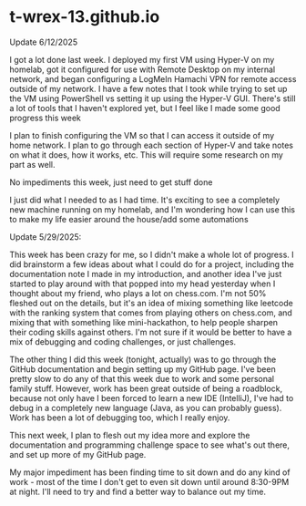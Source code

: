 # t-wrex-13.github.io
Update 6/12/2025

I got a lot done last week. I deployed my first VM using Hyper-V on my homelab, got it configured for use with Remote Desktop on my internal network, and began configuring a LogMeIn Hamachi VPN for remote access outside of my network. I have a few notes that I took while trying to set up the VM using PowerShell vs setting it up using the Hyper-V GUI. There's still a lot of tools that I haven't explored yet, but I feel like I made some good progress this week

I plan to finish configuring the VM so that I can access it outside of my home network. I plan to go through each section of Hyper-V and take notes on what it does, how it works, etc. This will require some research on my part as well.

No impediments this week, just need to get stuff done

I just did what I needed to as I had time. It's exciting to see a completely new machine running on my homelab, and I'm wondering how I can use this to make my life easier around the house/add some automations

Update 5/29/2025:

This week has been crazy for me, so I didn't make a whole lot of progress. I did brainstorm a few ideas about what I could do for a project, including the documentation note I made in my introduction, and another idea I've just started to play around with that popped into my head yesterday when I thought about my friend, who plays a lot on chess.com. I'm not 50% fleshed out on the details, but it's an idea of mixing something like leetcode with the ranking system that comes from playing others on chess.com, and mixing that with something like mini-hackathon, to help people sharpen their coding skills against others. I'm not sure if it would be better to have a mix of debugging and coding challenges, or just challenges.



The other thing I did this week (tonight, actually) was to go through the GitHub documentation and begin setting up my GitHub page. I've been pretty slow to do any of that this week due to work and some personal family stuff. However, work has been great outside of being a roadblock, because not only have I been forced to learn a new IDE (IntelliJ), I've had to debug in a completely new language (Java, as you can probably guess). Work has been a lot of debugging too, which I really enjoy.



This next week, I plan to flesh out my idea more and explore the documentation and programming challenge space to see what's out there, and set up more of my GitHub page.



My major impediment has been finding time to sit down and do any kind of work - most of the time I don't get to even sit down until around 8:30-9PM at night. I'll need to try and find a better way to balance out my time.
